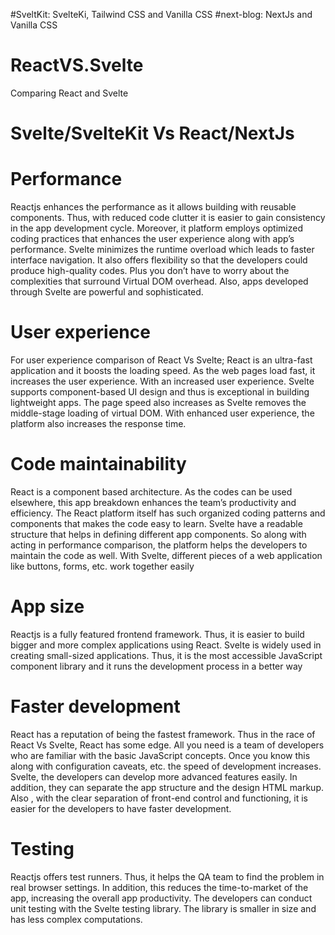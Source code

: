 #SveltKit: SvelteKi, Tailwind CSS and Vanilla CSS
#next-blog: NextJs and Vanilla CSS


# ReactVS.Svelte

Comparing React and Svelte

# Svelte/SvelteKit Vs React/NextJs

# Performance

Reactjs enhances the performance as it allows building with reusable components. Thus, with reduced code clutter it is easier to gain consistency in the app development cycle. Moreover, it platform employs optimized coding practices that enhances the user experience along with app’s performance.
Svelte minimizes the runtime overload which leads to faster interface navigation. It also offers flexibility so that the developers could produce high-quality codes. Plus you don’t have to worry about the complexities that surround Virtual DOM overhead. Also, apps developed through Svelte are powerful and sophisticated.

# User experience

For user experience comparison of React Vs Svelte; React is an ultra-fast application and it boosts the loading speed. As the web pages load fast, it increases the user experience. With an increased user experience.
Svelte supports component-based UI design and thus is exceptional in building lightweight apps. The page speed also increases as Svelte removes the middle-stage loading of virtual DOM. With enhanced user experience, the platform also increases the response time.

# Code maintainability

React is a component based architecture. As the codes can be used elsewhere, this app breakdown enhances the team’s productivity and efficiency. The React platform itself has such organized coding patterns and components that makes the code easy to learn.
Svelte have a readable structure that helps in defining different app components. So along with acting in performance comparison, the platform helps the developers to maintain the code as well. With Svelte, different pieces of a web application like buttons, forms, etc. work together easily

# App size

Reactjs is a fully featured frontend framework. Thus, it is easier to build bigger and more complex applications using React.
Svelte is widely used in creating small-sized applications. Thus, it is the most accessible JavaScript component library and it runs the development process in a better way

# Faster development

React has a reputation of being the fastest framework. Thus in the race of React Vs Svelte, React has some edge. All you need is a team of developers who are familiar with the basic JavaScript concepts. Once you know this along with configuration caveats, etc. the speed of development increases.
Svelte, the developers can develop more advanced features easily. In addition, they can separate the app structure and the design HTML markup. Also , with the clear separation of front-end control and functioning, it is easier for the developers to have faster development.

# Testing

Reactjs offers test runners. Thus, it helps the QA team to find the problem in real browser settings. In addition, this reduces the time-to-market of the app, increasing the overall app productivity.
The developers can conduct unit testing with the Svelte testing library. The library is smaller in size and has less complex computations.
